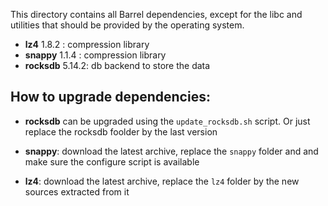 This directory contains all Barrel dependencies, except for the libc and utilities that should be provided by the operating system.


- **lz4** 1.8.2 : compression library
- **snappy** 1.1.4 : compression library
- **rocksdb** 5.14.2: db backend to store the data


## How to upgrade dependencies:

- **rocksdb** can be upgraded using the `update_rocksdb.sh`  script. Or just replace the rocksdb foolder by the last
  version

- **snappy**: download the latest archive, replace the `snappy` folder and  and make sure the configure script is available

- **lz4**: download the latest archive, replace the `lz4` folder by the new sources extracted from it
